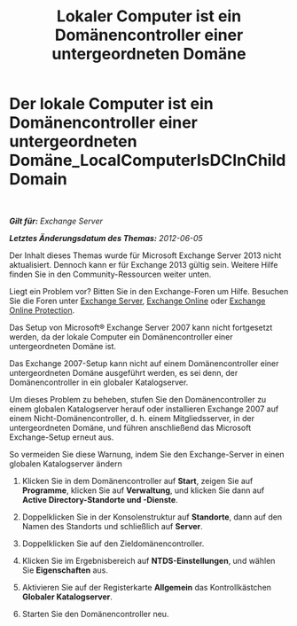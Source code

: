 ﻿---
title: 'Lokaler Computer ist ein Domänencontroller einer untergeordneten Domäne'
TOCTitle: Der lokale Computer ist ein Domänencontroller einer untergeordneten Domäne_LocalComputerIsDCInChildDomain
ms:assetid: 7db1dcc0-d953-41b8-b081-2a47a70950c4
ms:mtpsurl: https://technet.microsoft.com/de-de/library/ms.exch.setupreadiness.localcomputerisdcinchilddomain(v=EXCHG.150)
ms:contentKeyID: 50476111
ms.date: 05/22/2018
mtps_version: v=EXCHG.150
ms.translationtype: MT
---

# Der lokale Computer ist ein Domänencontroller einer untergeordneten Domäne\_LocalComputerIsDCInChildDomain

 

_**Gilt für:** Exchange Server_

_**Letztes Änderungsdatum des Themas:** 2012-06-05_

Der Inhalt dieses Themas wurde für Microsoft Exchange Server 2013 nicht aktualisiert. Dennoch kann er für Exchange 2013 gültig sein. Weitere Hilfe finden Sie in den Community-Ressourcen weiter unten.

Liegt ein Problem vor? Bitten Sie in den Exchange-Foren um Hilfe. Besuchen Sie die Foren unter [Exchange Server](https://go.microsoft.com/fwlink/p/?linkid=60612), [Exchange Online](https://go.microsoft.com/fwlink/p/?linkid=267542) oder [Exchange Online Protection](https://go.microsoft.com/fwlink/p/?linkid=285351).

Das Setup von Microsoft® Exchange Server 2007 kann nicht fortgesetzt werden, da der lokale Computer ein Domänencontroller einer untergeordneten Domäne ist.

Das Exchange 2007-Setup kann nicht auf einem Domänencontroller einer untergeordneten Domäne ausgeführt werden, es sei denn, der Domänencontroller in ein globaler Katalogserver.

Um dieses Problem zu beheben, stufen Sie den Domänencontroller zu einem globalen Katalogserver herauf oder installieren Exchange 2007 auf einem Nicht-Domänencontroller, d. h. einem Mitgliedsserver, in der untergeordneten Domäne, und führen anschließend das Microsoft Exchange-Setup erneut aus.

So vermeiden Sie diese Warnung, indem Sie den Exchange-Server in einen globalen Katalogserver ändern

1.  Klicken Sie in dem Domänencontroller auf **Start**, zeigen Sie auf **Programme**, klicken Sie auf **Verwaltung**, und klicken Sie dann auf **Active Directory-Standorte und -Dienste**.

2.  Doppelklicken Sie in der Konsolenstruktur auf **Standorte**, dann auf den Namen des Standorts und schließlich auf **Server**.

3.  Doppelklicken Sie auf den Zieldomänencontroller.

4.  Klicken Sie im Ergebnisbereich auf **NTDS-Einstellungen**, und wählen Sie **Eigenschaften** aus.

5.  Aktivieren Sie auf der Registerkarte **Allgemein** das Kontrollkästchen **Globaler Katalogserver**.

6.  Starten Sie den Domänencontroller neu.

